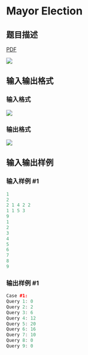 # Mayor Election

## 题目描述

[problemUrl]: https://uva.onlinejudge.org/index.php?option=com_onlinejudge&Itemid=8&category=78&page=show_problem&problem=2687

[PDF](https://uva.onlinejudge.org/external/116/p11640.pdf)

![](https://cdn.luogu.com.cn/upload/vjudge_pic/UVA11640/0b670db552c4991910ca52e37ee16dae163b5324.png)

## 输入输出格式

### 输入格式

![](https://cdn.luogu.com.cn/upload/vjudge_pic/UVA11640/d36392199603348841b8fed0e59bba0e67f91308.png)

### 输出格式

![](https://cdn.luogu.com.cn/upload/vjudge_pic/UVA11640/db778ec009de40a050a3ed39772d5313de62c2ac.png)

## 输入输出样例

### 输入样例 #1

```cpp
1
2
2 1 4 2 2
1 1 5 3
9
1
2
3
4
5
6
7
8
9
```


### 输出样例 #1

```cpp
Case #1:
Query 1: 0
Query 2: 2
Query 3: 6
Query 4: 12
Query 5: 20
Query 6: 16
Query 7: 10
Query 8: 0
Query 9: 0
```


